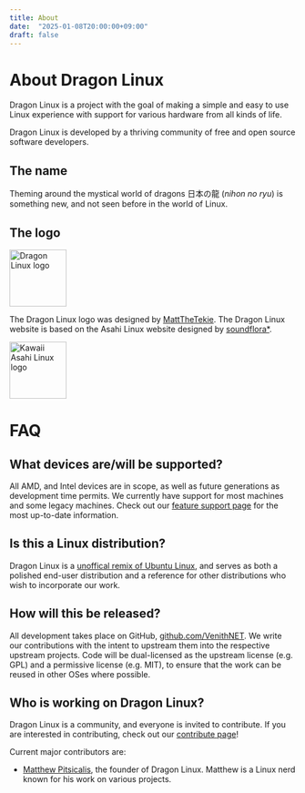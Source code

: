 ```yaml
---
title: About
date:  "2025-01-08T20:00:00+09:00"
draft: false
---
```


# About Dragon Linux

Dragon Linux is a project with the goal of making a simple and easy to use Linux experience with support for various hardware from all kinds of life.

Dragon Linux is developed by a thriving community of free and open source software developers.

## The name

Theming around the mystical world of dragons  日本の龍 (*nihon no ryu*) is something new, and not seen before in the world of Linux.

## The logo

<img src="/img/merge/dragon(1).jpeg" alt="Dragon Linux logo" width="100">

The Dragon Linux logo was designed by [MattTheTekie](https://home.venith.net). The Dragon Linux website is based on the Asahi Linux website designed by [soundflora*](https://soundflora.tokyo).

<img src="/img/AsahiLinux_kawaii_logo.png" alt="Kawaii Asahi Linux logo" width="100">

# FAQ

## What devices are/will be supported?

All AMD, and Intel devices are in scope, as well as future generations as development time permits. We currently have support for most machines and some legacy machines. Check out our [feature support page](/ubuntu/#device-support) for the most up-to-date information.

## Is this a Linux distribution?

Dragon Linux is a [unoffical remix of Ubuntu Linux](/ubuntu), and serves as both a polished end-user distribution and a reference for other distributions who wish to incorporate our work.

## How will this be released?

All development takes place on GitHub, [github.com/VenithNET](https://github.com/VenithNET). We write our contributions with the intent to upstream them into the respective upstream projects. Code will be dual-licensed as the upstream license (e.g. GPL) and a permissive license (e.g. MIT), to ensure that the work can be reused in other OSes where possible.

## Who is working on Dragon Linux?

Dragon Linux is a community, and everyone is invited to contribute. If you are interested in contributing, check out our [contribute page](/contribute)!

Current major contributors are:

* [Matthew Pitsicalis](https://home.venith.net/), the founder of Dragon Linux. Matthew is a Linux nerd known for his work on various projects.
